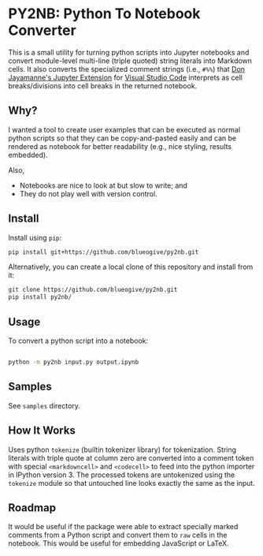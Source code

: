 # PY2NB: Python To Notebook Converter

This is a small utility for turning python scripts into Jupyter notebooks and
convert module-level multi-line (triple quoted) string literals into Markdown
cells. It also converts the specialized comment strings (i.e., `#%%`) that
[Don Jayamanne's Jupyter Extension](https://github.com/DonJayamanne/vscodeJupyter)
for [Visual Studio Code](https://code.visualstudio.com/) interprets
as cell breaks/divisions into cell breaks in the returned notebook.

## Why?

I wanted a tool to create user examples that can be executed as normal python
scripts so that they can be copy-and-pasted easily and can be rendered as
notebook for better readability (e.g., nice styling, results embedded).

Also,

* Notebooks are nice to look at but slow to write; and
* They do not play well with version control.


## Install

Install using `pip`:

```bash
pip install git+https://github.com/blueogive/py2nb.git
```

Alternatively, you can create a local clone of this repository and install
from it:

```bash
git clone https://github.com/blueogive/py2nb.git
pip install py2nb/
```

## Usage


To convert a python script into a notebook:

```bash

python -m py2nb input.py output.ipynb
```

## Samples

See `samples` directory.

## How It Works

Uses python ``tokenize`` (builtin tokenizer library) for tokenization.
String literals with triple quote at column zero are converted into a comment
token with special ``<markdowncell>`` and ``<codecell>`` to feed into the python
importer in IPython version 3.  The processed tokens are untokenized using the
``tokenize`` module so that untouched line looks exactly the same as the input.

## Roadmap

It would be useful if the package were able to extract specially marked
comments from a Python script and convert them to `raw` cells in the notebook.
This would be useful for embedding JavaScript or LaTeX.
